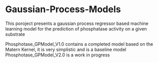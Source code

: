 # Gaussian-Process-Models

This poroject presents a gaussian process regressor based machine learning model for the prediction of phosphatase activity on a given substrate

Phosphotase_GPModel_V1.0 contains a completed model based on the Matern Kernel, it is very simplistic and is a baseline model
Phosphotase_GPModel_V2.0 is a work in progress
